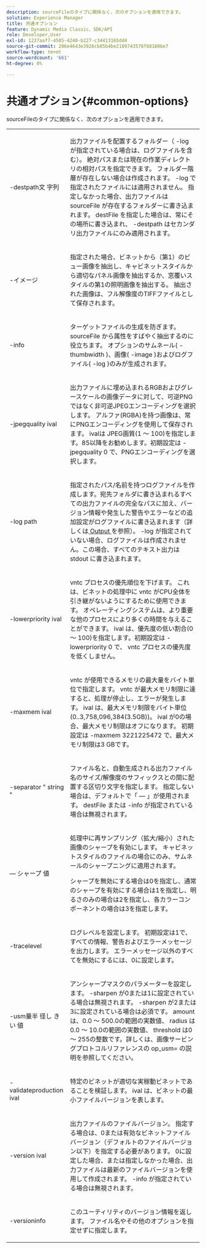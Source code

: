 ```yaml
---
description: sourceFileのタイプに関係なく、次のオプションを適用できます。
solution: Experience Manager
title: 共通オプション
feature: Dynamic Media Classic、SDK/API
role: Developer,User
exl-id: 1237aaf7-4585-4240-b227-c34413165dd4
source-git-commit: 206e4643e3926cb85b4be2189743578f88180be7
workflow-type: tm+mt
source-wordcount: '661'
ht-degree: 0%

---
```


# 共通オプション{#common-options}

sourceFileのタイプに関係なく、次のオプションを適用できます。

<table id="simpletable_3BFC3737C891411D84405CEEF6B19542"> 
 <tr class="strow"> 
  <td class="stentry"> <p> <span class="codeph"> -destpath文 <span class="varname"> 字列  </span> </span> </p> </td> 
  <td class="stentry"> <p>出力ファイルを配置するフォルダー（<span class="codeph"> -log </span>が指定されている場合は、ログファイルを含む）。 絶対パスまたは現在の作業ディレクトリの相対パスを指定できます。 フォルダー階層が存在しない場合は作成されます。 <span class="codeph"> -log </span>で指定されたファイルには適用されません。 指定しなかった場合、出力ファイルは<span class="varname"> sourceFile </span>が存在するフォルダーに書き込まれます。 <span class="varname"> destFile </span>を指定した場合は、常にその場所に書き込まれ、 <span class="codeph"> -destpath </span>はセカンダリ出力ファイルにのみ適用されます。 </p> </td> 
 </tr> 
 <tr class="strow"> 
  <td class="stentry"> <p> <span class="codeph"> -イメージ </span> </p> </td> 
  <td class="stentry"> <p>指定された場合、ビネットから（第1）のビュー画像を抽出し、キャビネットスタイルから適切なパネル画像を抽出するか、窓覆いスタイルの第1の照明画像を抽出する。 抽出された画像は、フル解像度のTIFFファイルとして保存されます。 </p> </td> 
 </tr> 
 <tr class="strow"> 
  <td class="stentry"> <p> <span class="codeph"> -info </span> </p> </td> 
  <td class="stentry"> <p>ターゲットファイルの生成を防ぎます。 <span class="varname"> sourceFile </span>から属性をすばやく抽出するのに役立ちます。 オプションのサムネール( <span class="codeph"> -thumbwidth </span> )、画像( <span class="codeph"> -image </span> )およびログファイル( <span class="codeph"> -log </span> )のみが生成されます。 </p> </td> 
 </tr> 
 <tr class="strow"> 
  <td class="stentry"> <p> <span class="codeph"> -jpegquality  <span class="varname"> ival  </span> </span> </p> </td> 
  <td class="stentry"> <p>出力ファイルに埋め込まれるRGBおよびグレースケールの画像データに対して、可逆PNGではなく非可逆JPEGエンコーディングを選択します。 アルファ(RGBA)を持つ画像は、常にPNGエンコーディングを使用して保存されます。 <span class="varname"> ivalは </span> JPEG画質(1 ～ 100)を指定します。85以降をお勧めします。初期設定は<span class="codeph"> -jpegquality 0 </span>で、PNGエンコーディングを選択します。 </p> </td> 
 </tr> 
 <tr class="strow"> 
  <td class="stentry"> <p> <span class="codeph"> -log  <span class="varname"> path  </span> </span> </p> </td> 
  <td class="stentry"> <p>指定されたパス/名前を持つログファイルを作成します。宛先フォルダに書き込まれるすべての出力ファイルの完全なパスに加え、バージョン情報や発生した警告やエラーなどの追加設定がログファイルに書き込まれます（詳しくは<a href="../../../../ir-api/vntc/utilities/c-ir-vignette-converter-vntc/r-ir-output.md#reference-c51e30b721eb416bb646089f0ac045c5" type="reference" format="dita" scope="local"> Output </a>を参照）。 <span class="codeph"> -log </span>が指定されていない場合、ログファイルは作成されません。この場合、すべてのテキスト出力は<span class="codeph"> stdout </span>に書き込まれます。 </p> </td> 
 </tr> 
 <tr class="strow"> 
  <td class="stentry"> <p> <span class="codeph"> -lowerpriority  <span class="varname"> ival  </span> </span> </p> </td> 
  <td class="stentry"> <p><span class="filepath"> vntc </span>プロセスの優先順位を下げます。 これは、ビネットの処理中に<span class="filepath"> vntc </span>がCPU全体を引き継がないようにするために使用できます。 オペレーティングシステムは、より重要な他のプロセスにより多くの時間を与えることができます。 <span class="varname"> ival </span> は、優先度の低い割合(0 ～ 100)を指定します。初期設定は<span class="codeph"> -lowerpriority 0 </span>で、<span class="filepath"> vntc </span>プロセスの優先度を低くしません。 </p> </td> 
 </tr> 
 <tr class="strow"> 
  <td class="stentry"> <p> <span class="codeph"> -maxmem  <span class="varname"> ival  </span> </span> </p> </td> 
  <td class="stentry"> <p><span class="filepath"> vntc </span>が使用できるメモリの最大量をバイト単位で指定します。 <span class="filepath"> vntc </span>が最大メモリ制限に達すると、処理が停止し、エラーが発生します。 <span class="varname"> ival </span> は、最大メモリ制限をバイト単位(0..3,758,096,384(3.5GB))。 <span class="varname"> ival </span>が0の場合、最大メモリ制限はオフになります。 初期設定は<span class="codeph"> -maxmem 3221225472 </span>で、最大メモリ制限は3 GBです。 </p> </td> 
 </tr> 
 <tr class="strow"> 
  <td class="stentry"> <p> <span class="codeph"> -separator "  <span class="varname"> string  </span>"  </span> </p> </td> 
  <td class="stentry"> <p>ファイル名と、自動生成される出力ファイル名のサイズ/解像度のサフィックスとの間に配置する区切り文字を指定します。 指定しない場合は、デフォルトで「 — 」が使用されます。 <span class="varname"> destFile </span>または<span class="codeph"> -info </span>が指定されている場合は無視されます。 </p> </td> 
 </tr> 
 <tr class="strow"> 
  <td class="stentry"> <p> <span class="codeph">  — シャープ <span class="varname"> 値  </span> </span> </p> </td> 
  <td class="stentry"> <p>処理中に再サンプリング（拡大/縮小）された画像のシャープを有効にします。 キャビネットスタイルのファイルの場合にのみ、サムネールのシャープニングに適用されます。 </p> <p>シャープを無効にする場合は0を指定し、通常のシャープを有効にする場合は1を指定し、明るさのみの場合は2を指定し、各カラーコンポーネントの場合は3を指定します。 </p> </td> 
 </tr> 
 <tr class="strow"> 
  <td class="stentry"> <p> <span class="codeph"> -tracelevel  </span> </p> </td> 
  <td class="stentry"> <p>ログレベルを設定します。 初期設定は1で、すべての情報、警告およびエラーメッセージを出力します。 エラーメッセージ以外のすべてを無効にするには、0に設定します。 </p> </td> 
 </tr> 
 <tr class="strow"> 
  <td class="stentry"> <p> <span class="codeph"> -usm量半 <span class="varname"> 径し </span> <span class="varname"> きい </span> <span class="varname"> 値  </span> </span> </p> </td> 
  <td class="stentry"> <p>アンシャープマスクのパラメーターを設定します。 <span class="codeph"> -sharpen </span>が0または1に設定されている場合は無視されます。<span class="codeph"> -sharpen </span>が2または3に設定されている場合は必須です。 <span class="varname"> amount </span> は、0.0 ～ 500.0の範囲の実数値、  <span class="varname"> radius </span> は0.0 ～ 10.0の範囲の実数値、  <span class="varname"> threshold </span> は0 ～ 255の整数です。詳しくは、画像サービングプロトコルリファレンスの<span class="codeph"> op_usm= </span>の説明を参照してください。 </p> </td> 
 </tr> 
 <tr class="strow"> 
  <td class="stentry"> <p> <span class="codeph"> -validateproduction  <span class="varname"> ival  </span> </span> </p> </td> 
  <td class="stentry"> <p>特定のビネットが適切な実稼動ビネットであることを検証します。 <span class="varname"> ival </span> は、ビネットの最小ファイルバージョンを表します。 </p> </td> 
 </tr> 
 <tr class="strow"> 
  <td class="stentry"> <p> <span class="codeph"> -version  <span class="varname"> ival  </span> </span> </p> </td> 
  <td class="stentry"> <p>出力ファイルのファイルバージョン。 指定する場合は、0または有効なビネットファイルバージョン（デフォルトのファイルバージョン以下）を指定する必要があります。 0に設定した場合、または指定しなかった場合、出力ファイルは最新のファイルバージョンを使用して作成されます。 <span class="codeph"> -info </span>が指定されている場合は無視されます。 </p> </td> 
 </tr> 
 <tr class="strow"> 
  <td class="stentry"> <p> <span class="codeph"> -versioninfo  </span> </p> </td> 
  <td class="stentry"> <p>このユーティリティのバージョン情報を返します。 ファイル名やその他のオプションを指定せずに指定します。 </p> </td> 
 </tr> 
</table>
